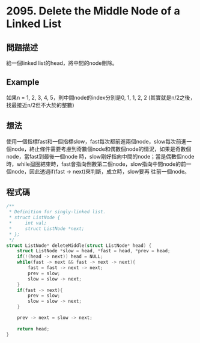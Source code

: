 # 2095. Delete the Middle Node of a Linked List
## 問題描述
給一個linked list的head，將中間的node刪除。
## Example
如果n = 1, 2, 3, 4, 5，則中間node的index分別是0, 1, 1, 2, 2 (其實就是n/2之後，找最接近n/2但不大於的整數)
## 想法
使用一個指標fast和一個指標slow，fast每次都前進兩個node，slow每次前進一個node，終止條件需要考慮到奇數個node和偶數個node的情況，如果是奇數個node，當fast到最後一個node
時，slow剛好指向中間的node；當是偶數個node時，while迴圈結束時，fast會指向倒數第二個node，slow指向中間node的前一個node，因此透過if(fast -> next)來判斷，成立時，slow要再
往前一個node。

## 程式碼
```C
/**
 * Definition for singly-linked list.
 * struct ListNode {
 *     int val;
 *     struct ListNode *next;
 * };
 */
struct ListNode* deleteMiddle(struct ListNode* head) {
    struct ListNode *slow = head, *fast = head, *prev = head;
    if(!(head -> next)) head = NULL;
    while(fast -> next && fast -> next -> next){
        fast = fast -> next -> next;
        prev = slow;
        slow = slow -> next;
    }
    if(fast -> next){
        prev = slow;
        slow = slow -> next;
    }

    prev -> next = slow -> next;
    
    return head;
}
```
